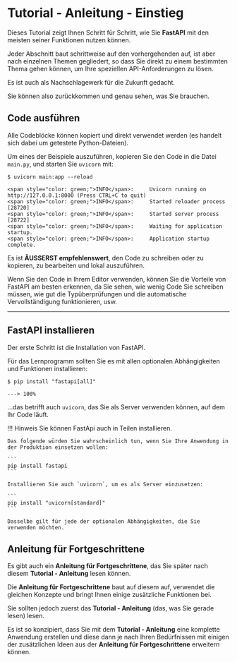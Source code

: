 # Tutorial - Anleitung - Einstieg

Dieses Tutorial zeigt Ihnen Schritt für Schritt, wie Sie **FastAPI** mit den meisten seiner Funktionen nutzen können.

Jeder Abschnitt baut schrittweise auf den vorhergehenden auf, ist aber nach einzelnen Themen gegliedert, so dass Sie direkt zu einem bestimmten Thema gehen können, um Ihre speziellen API-Anforderungen zu lösen.

Es ist auch als Nachschlagewerk für die Zukunft gedacht.

Sie können also zurückkommen und genau sehen, was Sie brauchen.

## Code ausführen

Alle Codeblöcke können kopiert und direkt verwendet werden (es handelt sich dabei um getestete Python-Dateien).

Um eines der Beispiele auszuführen, kopieren Sie den Code in die Datei `main.py`, und starten Sie `uvicorn` mit:

<div class="termy">

```console
$ uvicorn main:app --reload

<span style="color: green;">INFO</span>:     Uvicorn running on http://127.0.0.1:8000 (Press CTRL+C to quit)
<span style="color: green;">INFO</span>:     Started reloader process [28720]
<span style="color: green;">INFO</span>:     Started server process [28722]
<span style="color: green;">INFO</span>:     Waiting for application startup.
<span style="color: green;">INFO</span>:     Application startup complete.
```

</div>

Es ist **ÄUSSERST empfehlenswert**, den Code zu schreiben oder zu kopieren, zu bearbeiten und lokal auszuführen.

Wenn Sie den Code in Ihrem Editor verwenden, können Sie die Vorteile von FastAPI am besten erkennen, da Sie sehen, wie wenig Code Sie schreiben müssen, wie gut die Typüberprüfungen und die automatische Vervollständigung funktionieren, usw.

---

## FastAPI installieren

Der erste Schritt ist die Installation von FastAPI.

Für das Lernprogramm sollten Sie es mit allen optionalen Abhängigkeiten und Funktionen installieren:

<div class="termy">

```console
$ pip install "fastapi[all]"

---> 100%
```

</div>

...das betrifft auch `uvicorn`, das Sie als Server verwenden können, auf dem Ihr Code läuft.

!!! Hinweis
    Sie können FastApi auch in Teilen installieren.

    Das folgende würden Sie wahrscheinlich tun, wenn Sie Ihre Anwendung in der Produktion einsetzen wollen:

    ```
    pip install fastapi
    ```

    Installieren Sie auch `uvicorn`, um es als Server einzusetzen:

    ```
    pip install "uvicorn[standard]"
    ```

    Dasselbe gilt für jede der optionalen Abhängigkeiten, die Sie verwenden möchten.

## Anleitung für Fortgeschrittene

Es gibt auch ein **Anleitung für Fortgeschrittene**, das Sie später nach diesem **Tutorial - Anleitung** lesen können.

Die **Anleitung für Fortgeschrittene** baut auf diesem auf, verwendet die gleichen Konzepte und bringt Ihnen einige zusätzliche Funktionen bei.

Sie sollten jedoch zuerst das **Tutorial - Anleitung** (das, was Sie gerade lesen) lesen.

Es ist so konzipiert, dass Sie mit dem **Tutorial - Anleitung** eine komplette Anwendung erstellen und diese dann je nach Ihren Bedürfnissen mit einigen der zusätzlichen Ideen aus der **Anleitung für Fortgeschrittene** erweitern können.
